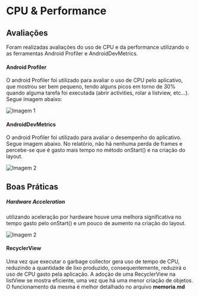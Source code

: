 # CPU & Performance

## Avaliações

Foram realizadas avaliações do uso de CPU e da performance utilizando o as ferramentas Android Profiler e AndroidDevMetrics.

#### Android Profiler
O android Profiler foi utilizado para avaliar o uso de CPU pelo aplicativo, que mostrou ser bem pequeno, tendo alguns picos em torno de 30% quando alguma tarefa foi executada (abrir activities, rolar a listview, etc...). Segue imagem abaixo:

![Imagem 1](https://github.com/msb55/projeto-android-if710/blob/master/imagens_relatorio/AndroidProfiler_CPU_before.png?raw=true)

#### AndroidDevMetrics

O android Profiler foi utilizado para avaliar o desempenho do aplicativo. Segue imagem abaixo. No relatório, não há nenhuma perda de frames e percebe-se que é gasto mais tempo no método onStart() e na criação do layout.

![Imagem 2](https://github.com/msb55/projeto-android-if710/blob/master/imagens_relatorio/AndroidDevMetrics-2.png?raw=true)


## Boas Práticas

##### Hardware Acceleration 

utilizando aceleração por hardware houve uma melhora significativa no tempo gasto pelo onStart() e um pouco de aumento na criação do layout.

![Imagem 2](https://github.com/msb55/projeto-android-if710/blob/master/imagens_relatorio/AndroidDevMetrics-3.png?raw=true)


#### RecyclerView

Uma vez que executar o garbage collector gera uso de tempo de CPU, reduzindo a quantidade de lixo produzido, consequentemente, reduzirá o uso de CPU gasto pela aplicação. 
A adoção de uma RecyclerView na listView se mostra eficiente, uma vez que há uma menor criação de objetos. O funcionamento da mesma é melhor detalhado no arquivo   **memoria**.**md**
